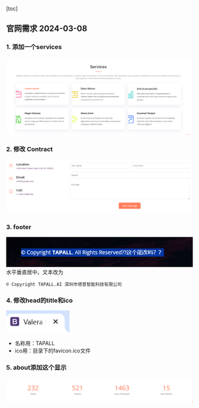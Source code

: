 [toc]

## 官网需求 2024-03-08
<!-- 
### 1. about 样式替换成
放到中间
![alt text](image.png) -->

### 1. 添加一个services
![alt text](image-1.png)


### 2. 修改 Contract
![alt text](image-2.png)

### 3. footer
![alt text](image-3.png)
水平垂直居中，文本改为 
```
© Copyright TAPALL.AI 深圳市塔普智能科技有限公司
```


### 4. 修改head的title和ico
![alt text](image-4.png)
- 名称用：TAPALL
- ico用：目录下的favicon.ico文件

### 5. about添加这个显示
![alt text](image-5.png)